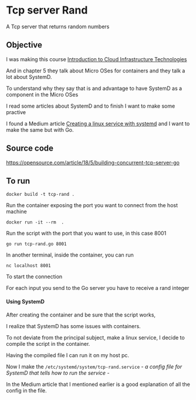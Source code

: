 # Tcp server Rand

A Tcp server that returns random numbers

## Objective

I was making this course [Introduction to Cloud Infrastructure Technologies](https://courses.edx.org/courses/course-v1:LinuxFoundationX+LFS151.x+2T2018/course/)

And in chapter 5 they talk about Micro OSes for containers and they talk a lot about SystemD.
  
To understand why they say that is and advantage to have SystemD as a component in the Micro OSes

I read some articles about SystemD and to finish I want to make some practive
 
I found a Medium article [Creating a linux service with systemd](https://medium.com/@benmorel/creating-a-linux-service-with-systemd-611b5c8b91d6) and I want to make the same but with Go.

## Source code
https://opensource.com/article/18/5/building-concurrent-tcp-server-go

## To run

`docker build -t tcp-rand .`

Run the container exposing the port you want to connect from the host machine

`docker run -it --rm  .`

Run the script with the port that you want to use, in this case 8001

`go run tcp-rand.go 8001`

In another terminal, inside the container, you can run 

`nc localhost 8001`

To start the connection

For each input you send to the Go server you have to receive a rand integer

#### Using SystemD

After creating the container and be sure that the script works,

I realize that SystemD has some issues with containers.

To not deviate from the principal subject, make a linux service, I decide to compile the script in the container.

Having the compiled file I can run it on my host pc.

Now I make the `/etc/systemd/system/tcp-rand.service` - _a config file for SystemD that tells how to run the service_ -


In the Medium article that I mentioned earlier is a good explanation of all the config in the file.

